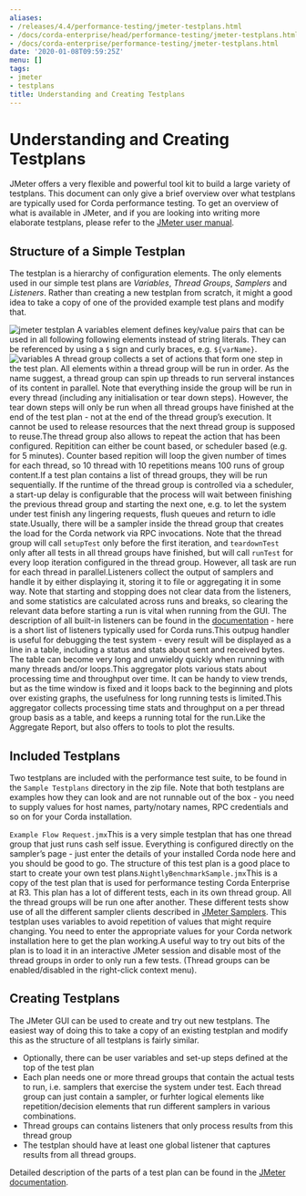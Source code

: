 ```yaml
---
aliases:
- /releases/4.4/performance-testing/jmeter-testplans.html
- /docs/corda-enterprise/head/performance-testing/jmeter-testplans.html
- /docs/corda-enterprise/performance-testing/jmeter-testplans.html
date: '2020-01-08T09:59:25Z'
menu: []
tags:
- jmeter
- testplans
title: Understanding and Creating Testplans
---
```



# Understanding and Creating Testplans

JMeter offers a very flexible and powerful tool kit to build a large variety of testplans. This document can only give
a brief overview over what testplans are typically used for Corda performance testing. To get an overview of what is
available in JMeter, and if you are looking into writing more elaborate testplans, please refer to the [JMeter user
manual](https://jmeter.apache.org/usermanual/index.html).


## Structure of a Simple Testplan

The testplan is a hierarchy of configuration elements. The only elements used in our simple test plans are
*Variables*, *Thread Groups*, *Samplers* and *Listeners*. Rather than creating a new testplan from scratch,
it might a good idea to take a copy of one of the provided example test plans and modify that.

![jmeter testplan](../resources/jmeter-testplan.png "jmeter testplan")
A variables element defines key/value pairs that can be used in all following following elements instead of string
literals. They can be referenced by using a `$` sign and curly braces, e.g. `${varName}`.![variables](../resources/variables.png "variables")
A thread group collects a set of actions that form one step in the test plan. All elements within a thread group
will be run in order. As the name suggest, a thread group can spin up threads to run serveral instances of its
content in parallel. Note that everything inside the group will be run in every thread (including any initialisation
or tear down steps). However, the tear down steps will only be run when all thread groups have finished at the end
of the test plan - not at the end of the thread group’s execution. It cannot be used to release resources that
the next thread group is supposed to reuse.The thread group also allows to repeat the action that has been configured. Repitition can either be count based, or
scheduler based (e.g. for 5 minutes). Counter based repition will loop the given number of times for each thread,
so 10 thread with 10 repetitions means 100 runs of group content.If a test plan contains a list of thread groups, they will be run sequentially. If the runtime of the thread group
is controlled via a scheduler, a start-up delay is configurable that the process will wait between finishing the
previous thread group and starting the next one, e.g. to let the system under test finish any lingering requests,
flush queues and return to idle state.Usually, there will be a sampler inside the thread group that creates the load for the Corda network via RPC
invocations. Note that the thread group will call `setupTest` only before the first iteration, and `teardownTest`
only after all tests in all thread groups have finished, but will call `runTest` for every loop iteration
configured in the thread group.
However, all task are run for each thread in parallel.Listeners collect the output of samplers and handle it by either displaying it, storing it to file or
aggregating it in some way. Note that starting and stopping does not clear data from the listeners, and some
statistics are calculated across runs and breaks, so clearing the relevant data before starting a run is vital when
running from the GUI. The description of all built-in listeners can be found in the [documentation](https://jmeter.apache.org/usermanual/component_reference.html#listeners) - here is a short list of listeners
typically used for Corda runs.This outpug handler is useful for debugging the test system - every result will be displayed as a line in a table,
including a status and stats about sent and received bytes. The table can become very long and unwieldy quickly
when running with many threads and/or loops.This aggregator plots various stats about processing time and throughput over time. It can be handy to view
trends, but as the time window is fixed and it loops back to the beginning and plots over existing graphs,
the usefulness for long running tests is limited.This aggregator collects processing time stats and throughput on a per thread group basis as a table, and keeps
a running total for the run.Like the Aggregate Report, but also offers to tools to plot the results.

## Included Testplans

Two testplans are included with the performance test suite, to be found in the `Sample Testplans` directory in the zip
file. Note that both testplans are examples how they can look and are not runnable out of the box - you need to supply
values for host names, party/notary names, RPC credentials and so on for your Corda installation.

`Example Flow Request.jmx`This is a very simple testplan that has one thread group that just runs cash self issue. Everything is configured
directly on the sampler’s page - just enter the details of your installed Corda node here and you should be good
to go. The structure of this test plan is a good place to start to create your own test plans.`NightlyBenchmarkSample.jmx`This is a copy of the test plan that is used for performance testing Corda Enterprise at R3. This plan has a lot of
different tests, each in its own thread group. All the thread groups will be run one after another. These different
tests show use of all the different sampler clients described in [JMeter Samplers](jmeter-samplers.md).
This testplan uses variables to avoid repetition of values that might require changing. You need to enter the
appropriate values for your Corda network installation here to get the plan working.A useful way to try out bits of the plan is to load it in an interactive JMeter session and disable most of the
thread groups in order to only run a few tests. (Thread groups can be enabled/disabled in the right-click context
menu).
## Creating Testplans

The JMeter GUI can be used to create and try out new testplans. The easiest way of doing this to take a copy of an
existing testplan and modify this as the structure of all testplans is fairly similar.


* Optionally, there can be user variables and set-up steps defined at the top of the test plan
* Each plan needs one or more thread groups that contain the actual tests to run, i.e. samplers that exercise the system
under test. Each thread group can just contain a sampler, or furhter logical elements like repetition/decision elements
that run different samplers in various combinations.
* Thread groups can contains listeners that only process results from this thread group
* The testplan should have at least one global listener that captures results from all thread groups.

Detailed description of the parts of a test plan can be found in the [JMeter documentation](https://jmeter.apache.org/usermanual/test_plan.html).
